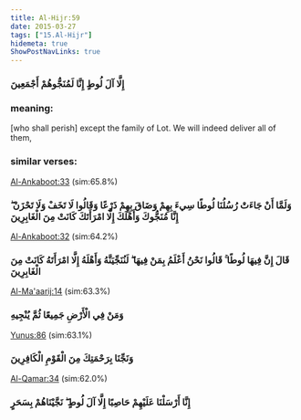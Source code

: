 ```yaml
---
title: Al-Hijr:59
date: 2015-03-27
tags: ["15.Al-Hijr"]
hidemeta: true 
ShowPostNavLinks: true 
---
```

### إِلَّا آلَ لُوطٍ إِنَّا لَمُنَجُّوهُمْ أَجْمَعِينَ
### meaning: 
[who shall perish] except the family of Lot. We will indeed deliver all of them,
### similar verses: 

[Al-Ankaboot:33](/29/33) (sim:65.8%)

### وَلَمَّا أَنْ جَاءَتْ رُسُلُنَا لُوطًا سِيءَ بِهِمْ وَضَاقَ بِهِمْ ذَرْعًا وَقَالُوا لَا تَخَفْ وَلَا تَحْزَنْ ۖ إِنَّا مُنَجُّوكَ وَأَهْلَكَ إِلَّا امْرَأَتَكَ كَانَتْ مِنَ الْغَابِرِينَ

[Al-Ankaboot:32](/29/32) (sim:64.2%)

### قَالَ إِنَّ فِيهَا لُوطًا ۚ قَالُوا نَحْنُ أَعْلَمُ بِمَنْ فِيهَا ۖ لَنُنَجِّيَنَّهُ وَأَهْلَهُ إِلَّا امْرَأَتَهُ كَانَتْ مِنَ الْغَابِرِينَ

[Al-Ma'aarij:14](/70/14) (sim:63.3%)

### وَمَنْ فِي الْأَرْضِ جَمِيعًا ثُمَّ يُنْجِيهِ

[Yunus:86](/10/86) (sim:63.1%)

### وَنَجِّنَا بِرَحْمَتِكَ مِنَ الْقَوْمِ الْكَافِرِينَ

[Al-Qamar:34](/54/34) (sim:62.0%)

### إِنَّا أَرْسَلْنَا عَلَيْهِمْ حَاصِبًا إِلَّا آلَ لُوطٍ ۖ نَجَّيْنَاهُمْ بِسَحَرٍ
